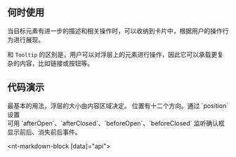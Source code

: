 
## 何时使用
当目标元素有进一步的描述和相关操作时，可以收纳到卡片中，根据用户的操作行为进行展现。  
  
和 `Tooltip` 的区别是，用户可以对浮层上的元素进行操作，因此它可以承载更复杂的内容，比如链接或按钮等。

## 代码演示

<div class="grid-x grid-margin-x">
  <div class="medium-6 large-6 cell">
    <nt-example>
      <nt-example-showcase>
        <example-popover-basic></example-popover-basic>
      </nt-example-showcase>
      <nt-example-legend title="基本">最基本的用法，浮层的大小由内容区域决定。</nt-example-legend>
      <nt-example-code [code]="basicCode"></nt-example-code>
    </nt-example>
    <nt-example>
      <nt-example-showcase>
        <example-popover-position></example-popover-position>
      </nt-example-showcase>
      <nt-example-legend title="位置">位置有十二个方向。通过 `position` 设置</nt-example-legend>
      <nt-example-code [code]="positionCode"></nt-example-code>
    </nt-example>
  </div>
  <div class="medium-6 large-6 cell">
    <nt-example>
      <nt-example-showcase>
        <example-popover-change></example-popover-change>
      </nt-example-showcase>
      <nt-example-legend title="弹出层事件">可用 `afterOpen`、`afterClosed`、`beforeOpen`、`beforeClosed` 监听确认框显示前后、消失前后事件。</nt-example-legend>
      <nt-example-code [code]="changeCode"></nt-example-code>
    </nt-example>
  </div>
</div>

<nt-markdown-block [data]="api"></nt-markdown-block> 
